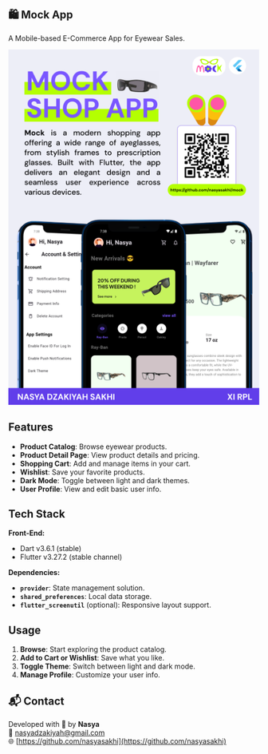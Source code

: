 ## 🛍️ Mock App

A Mobile-based E-Commerce App for Eyewear Sales.

![Mockup Mock App](<Mockup_Mock_App.png>)

## Features

- **Product Catalog**: Browse eyewear products.
- **Product Detail Page**: View product details and pricing.
- **Shopping Cart**: Add and manage items in your cart.
- **Wishlist**: Save your favorite products.
- **Dark Mode**: Toggle between light and dark themes.
- **User Profile**: View and edit basic user info.

## Tech Stack

**Front-End:**  
- Dart v3.6.1 (stable)  
- Flutter v3.27.2 (stable channel)

**Dependencies:**  
- **`provider`**: State management solution.
- **`shared_preferences`**: Local data storage.
- **`flutter_screenutil`** (optional): Responsive layout support.

## Usage

1. **Browse**: Start exploring the product catalog.
2. **Add to Cart or Wishlist**: Save what you like.
3. **Toggle Theme**: Switch between light and dark mode.
4. **Manage Profile**: Customize your user info.

## 📬 Contact

Developed with 💙 by **Nasya**  
📧 nasyadzakiyah@gmail.com  
🌐 [https://github.com/nasyasakhi](https://github.com/nasyasakhi)